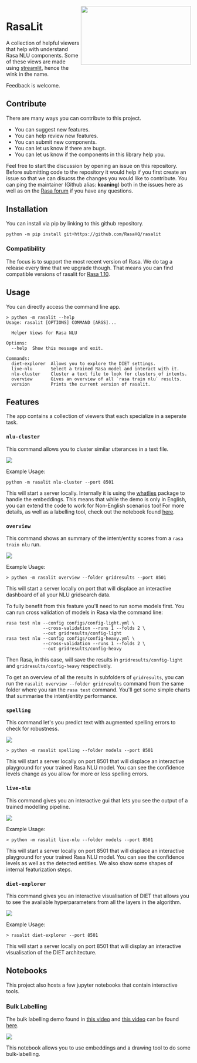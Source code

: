 <img src="docs/logo.png" width=300 height=160 align="right">

# RasaLit

A collection of helpful viewers that help with understand Rasa NLU components.
Some of these views are made using
[streamlit](https://github.com/streamlit/streamlit), hence the wink in the name.

Feedback is welcome.

## Contribute

There are many ways you can contribute to this project.

- You can suggest new features.
- You can help review new features.
- You can submit new components.
- You can let us know if there are bugs.
- You can let us know if the components in this library help you.

Feel free to start the discussion by opening an issue on this repository.
Before submitting code to the repository it would help if you first create
an issue so that we can disucss the changes you would like
to contribute. You can ping the maintainer (Github alias: **koaning**) both in
the issues here as well as on the [Rasa forum](https://forum.rasa.com)
if you have any questions.

## Installation

You can install via pip by linking to this github repository.

```
python -m pip install git+https://github.com/RasaHQ/rasalit
```

### Compatibility

The focus is to support the most recent version of Rasa. We do tag a release every time that we upgrade though. That means you can find compatible versions of rasalit for [Rasa 1.10](https://github.com/RasaHQ/rasalit/tree/r1.10).

## Usage

You can directly access the command line app.

```
> python -m rasalit --help
Usage: rasalit [OPTIONS] COMMAND [ARGS]...

  Helper Views for Rasa NLU

Options:
  --help  Show this message and exit.

Commands:
  diet-explorer  Allows you to explore the DIET settings.
  live-nlu       Select a trained Rasa model and interact with it.
  nlu-cluster    Cluster a text file to look for clusters of intents.
  overview       Gives an overview of all `rasa train nlu` results.
  version        Prints the current version of rasalit.
```

## Features

The app contains a collection of viewers that each specialize in a seperate task.

### `nlu-cluster`

This command allows you to cluster similar utterances in a text file.

![](docs/cluster.gif)

Example Usage:

```
python -m rasalit nlu-cluster --port 8501
```

This will start a server locally. Internally it is using the [whatlies]() package to
handle the embeddings. This means that while the demo is only in English, you can extend
the code to work for Non-English scenarios too! For more details, as well as a labelling tool,
check out the notebook found [here]().

### `overview`

This command shows an summary of the intent/entity scores from a `rasa train nlu` run.

![](docs/overview.gif)

Example Usage:

```
> python -m rasalit overview --folder gridresults --port 8501
```

This will start a server locally on port that will displace an interactive
dashboard of all your NLU gridsearch data.

To fully benefit from this feature you'll need to run some models first.
You can run cross validation of models in Rasa via the command line:

```
rasa test nlu --config configs/config-light.yml \
              --cross-validation --runs 1 --folds 2 \
              --out gridresults/config-light
rasa test nlu --config configs/config-heavy.yml \
              --cross-validation --runs 1 --folds 2 \
              --out gridresults/config-heavy
```

Then Rasa, in this case, will save the results in `gridresults/config-light` and
`gridresults/config-heavy` respectively.

To get an overview of all the results in subfolders of  `gridresults`,
you can run the `rasalit overview --folder gridresults` command from the same
folder where you ran the `rasa test` command. You'll get some simple charts
 that summarise the intent/entity performance.

### `spelling`

This command let's you predict text with augmented spelling errors to check for robustness.

![](docs/spelling.jpg)

```
> python -m rasalit spelling --folder models --port 8501
```

This will start a server locally on port 8501 that will displace an interactive
playground for your trained Rasa NLU model. You can see the confidence levels change
as you allow for more or less spelling errors.

### `live-nlu`

This command gives you an interactive gui that lets you see the output of a trained modelling pipeline.

![](docs/nlu-playground.gif)

Example Usage:

```
> python -m rasalit live-nlu --folder models --port 8501
```

This will start a server locally on port 8501 that will displace an interactive
playground for your trained Rasa NLU model. You can see the confidence levels as
well as the detected entities. We also show some shapes of internal featurization
steps.

### `diet-explorer`

This command gives you an interactive visualisation of DIET that allows you to see the available hyperparameters from all the layers in the algorithm.

![](docs/diet-gif.gif)

Example Usage:

```
> rasalit diet-explorer --port 8501
```

This will start a server locally on port 8501 that will display an interactive
visualisation of the DIET architecture.

## Notebooks

This project also hosts a few jupyter notebooks that contain interactive tools.

### Bulk Labelling

The bulk labelling demo found in [this video](https://www.youtube.com/watch?v=YsMoGd7sYMQ)
and [this video](https://www.youtube.com/watch?v=T0dDetqgra4&ab_channel=Rasa) can be found
[here](https://github.com/RasaHQ/rasalit/blob/main/notebooks/bulk-labelling/bulk-labelling-ui.ipynb).

![](docs/bulk.gif)

This notebook allows you to use embeddings and a drawing tool to do some bulk-labelling.
